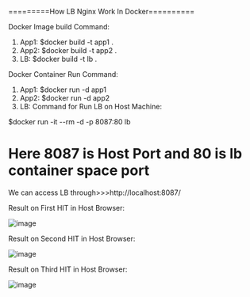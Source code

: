 
=========How LB Nginx Work In Docker==========

Docker Image  build Command: 
1. App1: $docker build -t app1 .
2. App2: $docker build -t app2 .
3. LB:  $docker build -t lb .

Docker Container Run Command:

1. App1: $docker run -d app1
2. App2: $docker run -d app2
3. LB: Command for Run LB on Host Machine:

$docker run -it --rm -d -p 8087:80 lb

Here 8087 is Host Port and 80 is lb container space port
==========================================================
We can access LB through>>>http://localhost:8087/

Result on First HIT in Host Browser: 

![image](https://user-images.githubusercontent.com/19544130/221406504-715b5dc1-e4a4-4b93-ac8e-30762863f806.png)


Result on Second HIT in Host Browser: 

![image](https://user-images.githubusercontent.com/19544130/221406584-0773092b-ca00-4b08-9539-8c8aa2849338.png)

Result on Third HIT in Host Browser:

![image](https://user-images.githubusercontent.com/19544130/221784253-81533956-d0e4-4536-894c-f099dff015d6.png)
